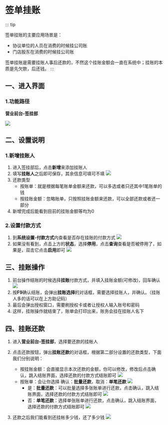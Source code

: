 # 签单挂账
::: tip

签单挂账的主要应用场景是：
- 协议单位的人员在消费的时候挂公司账
- 门店股东在消费的时候挂公司账

签单挂账是需要挂账人事后还款的，不然这个挂账金额会一直在系统中；挂账的本质是先欠款，后还钱。
:::
## 一、进入界面
### 1.功能路径
**营业前台-签挂部**

![](https://wiki-cdsoft.oss-cn-hangzhou.aliyuncs.com/202502251443400.png)

## 二、设置说明
### 1.新增挂账人
1. 进入签挂部后，点击**新增**来添加挂账人
2. 填写**挂账人**之后即可保存，其余信息可填可不填
   ![](https://wiki-cdsoft.oss-cn-hangzhou.aliyuncs.com/202502251457810.png)
3. 还款类型
   + 按账单：就是根据每笔账单金额来还款，可以多选或者只还其中1笔账单的钱
   + 按挂账金额：忽略账单，只按照挂账金额来还款，可以全部还款或者还一部分
4. 新增完成后能看到目前的挂账金额等均为0

### 2.设置付款方式
1. 到**系统设置-付款方式**内查看是否存在挂账的付款方式
   ![](https://wiki-cdsoft.oss-cn-hangzhou.aliyuncs.com/202502251503525.png)
2. 如果没有看到，点击上方的**状态**，选择**停用**，点击**查询**查看是否被停用了，如果是，双击它点击**启用**即可
   ![](https://wiki-cdsoft.oss-cn-hangzhou.aliyuncs.com/202502251506449.png)

## 三、挂账操作
1. 前台操作结账的时候选择**挂账**付款方式，并填入挂账金额(可修改)，回车确认
   ![](https://wiki-cdsoft.oss-cn-hangzhou.aliyuncs.com/202502251509802.png)
2. 按**F9**确认结账，会弹出**挂账选择**的对话框，需要选择挂账人，并确认。（挂账人多的话可以在上方助记码）
3. 最后会弹出授权窗口，需要刷授权卡或者让授权人输入账号和密码
4. 这样，挂账操作就结束了，账单会打印出来，账务会挂在挂账人名下

## 四、挂账还款
1. 进入**营业前台-签挂部**，选择要还款的挂帐人
2. 点击还款按钮，弹出**挂账还款**的对话框，根据第二部分设置的还款类型，下面我们分别说明：
   + 按挂账金额：会直接显示本次还款的金额，你可以修改，修改后点击确认，跳入结账界面，选择还款的付款方式结账即可
  ![](https://wiki-cdsoft.oss-cn-hangzhou.aliyuncs.com/202502251524366.png)
   + 按账单：会让你选择  确认：**批量还款**，取消：**单笔还款**
   ![](https://wiki-cdsoft.oss-cn-hangzhou.aliyuncs.com/202502251531324.png)
      + 是：**批量还款**：可以批量选择多张账单进行还款，点击确认，跳入结账界面，选择还款的付款方式结账即可
      ![](https://wiki-cdsoft.oss-cn-hangzhou.aliyuncs.com/202502251532239.png)
      + 否：**单笔还款**：选择单张账单进行还款，点击确认，跳入结账界面，选择还款的付款方式结账即可
      ![](https://wiki-cdsoft.oss-cn-hangzhou.aliyuncs.com/202502251535465.png)

3. 还款之后我们能看到还挂帐多少钱，还了多少钱
   ![](https://wiki-cdsoft.oss-cn-hangzhou.aliyuncs.com/202502251538388.png)